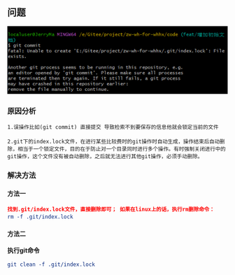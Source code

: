 ## 问题

![](image/Snipaste_2023-05-11_11-57-39.png)

### 原因分析

```
1.误操作比如(git commit) 直接提交 导致检索不到要保存的信息他就会锁定当前的文件

2.git下的index.lock文件，在进行某些比较费时的git操作时自动生成，操作结束后自动删除，相当于一个锁定文件，目的在于防止对一个目录同时进行多个操作。有时强制关闭进行中的git操作，这个文件没有被自动删除，之后就无法进行其他git操作，必须手动删除。
```

### 解决方法

#### 方法一

```cmake
找到.git/index.lock文件，直接删除即可； 如果在linux上的话，执行rm删除命令：
rm -f .git/index.lock
```

#### 方法二

**执行git命令**

```cmake
git clean -f .git/index.lock
```

